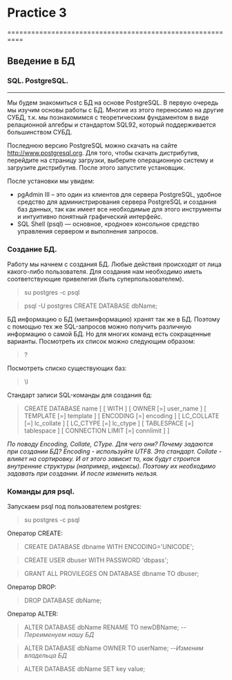 # Practice 3
==========================================================

## Введение в БД

### SQL. PostgreSQL.
------------------
Мы будем знакомиться с БД на основе PostgreSQL.
В первую очередь мы изучим основы работы с БД.
Многие из этого переносимо на другие СУБД, т.к. мы познакомимся с
теоретическим фундаментом в виде релационной алгебры и стандартом SQL92,
который поддерживается большинством СУБД.

Последнюю версию PostgreSQL можно скачать на сайте http://www.postgresql.org.
Для того, чтобы скачать дистрибутив, перейдите на страницу загрузки,
выберите операционную систему и загрузите дистрибутив. После этого запустите установщик.

После установки мы увидем:
* pgAdmin III – это один из клиентов для сервера PostgreSQL, удобное средство
для администрирования сервера PostgreSQL и создания баз данных, так как имеет
все необходимые для этого инструменты и интуитивно понятный графический
интерфейс.
* SQL Shell (psql) — основное, «родное» консольное средство управления сервером и выполнения запросов.

### Создание БД.

Работу мы начнем с создания БД. Любые действия происходят от лица какого-либо
пользователя. Для создания нам необходимо иметь соответствующие привелегия
(быть суперпользователем).

>   su postgres -c psql

> psql -U postgres
> CREATE DATABASE dbName;

БД информацию о БД (метаинформацию) хранят так же в БД. Поэтому с помощью тех же
SQL-запросов можно получить различную информацию о самой БД. Но для многих
команд есть сокращенные варианты. Посмотреть их список можно следующим образом:
>  \?

Посмотреть списко существующих баз:
>  \l

Стандарт записи SQL-команды для создания бд:

> CREATE DATABASE name
    [ [ WITH ] [ OWNER [=] user_name ]
           [ TEMPLATE [=] template ]
           [ ENCODING [=] encoding ]
           [ LC_COLLATE [=] lc_collate ]
           [ LC_CTYPE [=] lc_ctype ]
           [ TABLESPACE [=] tablespace ]
           [ CONNECTION LIMIT [=] connlimit ] ]

<i>По поводу Encoding, Collate, CType. Для чего они? Почему задаются при создании БД?
Encoding - используйте UTF8. Это стандарт.
Collate - влияет на сортировку. И от этого зависит то, как будут строится внутренние структуры (например, индексы).
Поэтому их необходимо задавать при создании. И после изменить нельзя.
</i>


### Команды для psql.
Запускаем psql под пользователем postgres:

>   su postgres -c psql

Оператор CREATE:

> CREATE DATABASE dbname WITH ENCODING='UNICODE';

> CREATE USER dbuser WITH PASSWORD 'dbpass';

> GRANT ALL PROVILEGES ON DATABASE dbname TO dbuser;

Оператор DROP:

> DROP DATABASE dbName;

Оператор ALTER:

> ALTER DATABASE dbName RENAME TO newDBName;
-- <i>Переименуем нашу БД</i>

> ALTER DATABASE dbName OWNER TO userName;
--<i>Изменим владельца БД</i>

> ALTER DATABASE dbName SET key value;
